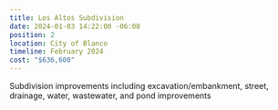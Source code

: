 ```yaml
---
title: Los Altos Subdivision
date: 2024-01-03 14:22:00 -06:00
position: 2
location: City of Blanco
timeline: February 2024
cost: "$636,600"
---
```


Subdivision improvements including excavation/embankment, street, drainage, water, wastewater, and pond improvements